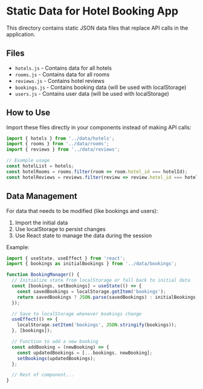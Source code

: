# Static Data for Hotel Booking App

This directory contains static JSON data files that replace API calls in the application.

## Files

- `hotels.js` - Contains data for all hotels
- `rooms.js` - Contains data for all rooms
- `reviews.js` - Contains hotel reviews
- `bookings.js` - Contains booking data (will be used with localStorage)
- `users.js` - Contains user data (will be used with localStorage)

## How to Use

Import these files directly in your components instead of making API calls:

```jsx
import { hotels } from '../data/hotels';
import { rooms } from '../data/rooms';
import { reviews } from '../data/reviews';

// Example usage
const hotelList = hotels;
const hotelRooms = rooms.filter(room => room.hotel_id === hotelId);
const hotelReviews = reviews.filter(review => review.hotel_id === hotelId);
```

## Data Management

For data that needs to be modified (like bookings and users):

1. Import the initial data
2. Use localStorage to persist changes
3. Use React state to manage the data during the session

Example:

```jsx
import { useState, useEffect } from 'react';
import { bookings as initialBookings } from '../data/bookings';

function BookingManager() {
  // Initialize state from localStorage or fall back to initial data
  const [bookings, setBookings] = useState(() => {
    const savedBookings = localStorage.getItem('bookings');
    return savedBookings ? JSON.parse(savedBookings) : initialBookings;
  });

  // Save to localStorage whenever bookings change
  useEffect(() => {
    localStorage.setItem('bookings', JSON.stringify(bookings));
  }, [bookings]);

  // Function to add a new booking
  const addBooking = (newBooking) => {
    const updatedBookings = [...bookings, newBooking];
    setBookings(updatedBookings);
  };

  // Rest of component...
}
```